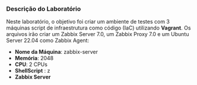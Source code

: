 
### Descrição do Laboratório

Neste laboratório, o objetivo foi criar um ambiente de testes com 3 máquinas script de infraestrutura como código (IaC) utilizando **Vagrant**.
Os arquivos irão criar um Zabbix Server 7.0, um Zabbix Proxy 7.0 e um Ubuntu Server 22.04 como Zabbix Agent:

- **Nome da Máquina**: zabbix-server
- **Memória**: 2048
- **CPU**: 2 CPUs
- **ShellScript** : z
- **Zabbix Server**
